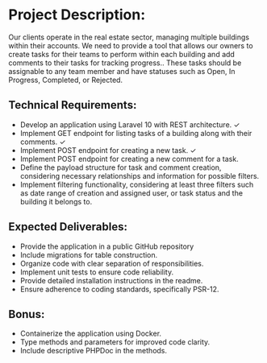 # Project Description: 


Our clients operate in the real estate sector, managing multiple buildings within their accounts. We need to provide a tool that allows our owners to create tasks for their teams to perform within each building and add comments to their tasks for tracking progress.. These tasks should be assignable to any team member and have statuses such as Open, In Progress, Completed, or Rejected. 


## Technical Requirements: 


- Develop an application using Laravel 10 with REST architecture. ✓
- Implement GET endpoint for listing tasks of a building along with their comments. ✓
- Implement POST endpoint for creating a new task. ✓
- Implement POST endpoint for creating a new comment for a task. 
- Define the payload structure for task and comment creation, considering necessary relationships and information for possible filters. 
- Implement filtering functionality, considering at least three filters such as date range of creation and assigned user, or task status and the building it belongs to.


## Expected Deliverables: 


- Provide the application in a public GitHub repository 
- Include migrations for table construction. 
- Organize code with clear separation of responsibilities. 
- Implement unit tests to ensure code reliability. 
- Provide detailed installation instructions in the readme. 
- Ensure adherence to coding standards, specifically PSR-12.

 

## Bonus: 


- Containerize the application using Docker. 
- Type methods and parameters for improved code clarity. 
- Include descriptive PHPDoc in the methods.